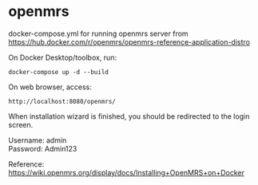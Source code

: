 # openmrs
docker-compose.yml for running openmrs server from https://hub.docker.com/r/openmrs/openmrs-reference-application-distro

On Docker Desktop/toolbox, run:
```
docker-compose up -d --build
```

On web browser, access:
```
http://localhost:8080/openmrs/
```

When installation wizard is finished, you should be redirected to the login screen.

Username: admin\
Password: Admin123

Reference:
https://wiki.openmrs.org/display/docs/Installing+OpenMRS+on+Docker
